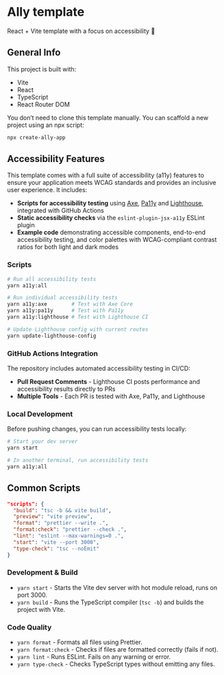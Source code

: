 # Ally template

React + Vite template with a focus on accessibility 🩷

## General Info

This project is built with:

- Vite
- React
- TypeScript
- React Router DOM

You don’t need to clone this template manually. You can scaffold a new project using an npx script:

```bash
npx create-ally-app
```

## Accessibility Features

This template comes with a full suite of accessibility (a11y) features to ensure your application meets WCAG standards and provides an inclusive user experience. It includes:

- **Scripts for accessibility testing** using [Axe](https://github.com/dequelabs/axe-core), [Pa11y](https://pa11y.org/) and [Lighthouse](https://github.com/GoogleChrome/lighthouse-ci), integrated with GitHub Actions
- **Static accessibility checks** via the `eslint-plugin-jsx-a11y` ESLint plugin
- **Example code** demonstrating accessible components, end-to-end accessibility testing, and color palettes with WCAG-compliant contrast ratios for both light and dark modes

### Scripts

```bash
# Run all accessibility tests
yarn a11y:all

# Run individual accessibility tests
yarn a11y:axe        # Test with Axe Core
yarn a11y:pa11y      # Test with Pa11y
yarn a11y:lighthouse # Test with Lighthouse CI

# Update Lighthouse config with current routes
yarn update-lighthouse-config
```

### GitHub Actions Integration

The repository includes automated accessibility testing in CI/CD:

- **Pull Request Comments** - Lighthouse CI posts performance and accessibility results directly to PRs
- **Multiple Tools** - Each PR is tested with Axe, Pa11y, and Lighthouse

### Local Development

Before pushing changes, you can run accessibility tests locally:

```bash
# Start your dev server
yarn start

# In another terminal, run accessibility tests
yarn a11y:all
```

## Common Scripts

```json
"scripts": {
  "build": "tsc -b && vite build",
  "preview": "vite preview",
  "format": "prettier --write .",
  "format:check": "prettier --check .",
  "lint": "eslint --max-warnings=0 .",
  "start": "vite --port 3000",
  "type-check": "tsc --noEmit"
}
```

### Development & Build

- `yarn start` - Starts the Vite dev server with hot module reload, runs on port 3000.
- `yarn build` - Runs the TypeScript compiler (`tsc -b`) and builds the project with Vite.

### Code Quality

- `yarn format` - Formats all files using Prettier.
- `yarn format:check` - Checks if files are formatted correctly (fails if not).
- `yarn lint` - Runs ESLint. Fails on any warning or error.
- `yarn type-check` - Checks TypeScript types without emitting any files.
